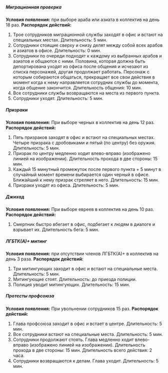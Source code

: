 ##### Миграционная проверка
**Условия появления:** при выборе араба или азиата в коллектив на день 18 раз.
**Распорядок действий:** 
1) Трое сотрудников миграционной службы заходят в офис и встают на специальных местах. Длительность: 5 мин.
2) Сотрудники стоящие сверху и снизу делят между собой всех арабов и азиатов в офисе. Длительность: 0 мин.
3) Сотрудники по очереди подходят к каждому из выбранных арабов и азиатов и общаются с ними. Половина, которая должна быть депортирована уходят из офиса после общения и исчезают из списка персонажей, другая продолжает работать. Персонаж с которым собираются общаться, прекращает все свои действия в момент когда к нему направляется сотрудник службы до момента, когда общение закончится. Длительность общения: 10 мин.
4) Все сотрудники службы возвращаются на места из первого пункта. 
5) Сотрудники уходят. Длительность: 5 мин.
##### Призраки
**Условия появления:** При выборе черных в коллектив на день 12 раз.
**Распорядок действий:** 
1) Пять призраков заходят в офис и встают на специальных местах. Четыре призрака с дробовиками и пятый (по центру) без оружия. Длительность: 5 мин.
2) Призрак по центру медленно ходит влево-вправо (изображено линией на изображении). Длительность прохода в две стороны: 15 мин.
3) Каждый 15 минутный промежуток после первого пункта + 5 минут в случайный момент времени выбирается один черный в офисе. Ближайший к нему призрак стреляет в него. Длительность: 15 мин.
4) Призраки уходят из офиса. Длительность: 5 мин.
##### Джихад
**Условия появления:** При выборе евреев в коллектив на день 10 раз.
**Распорядок действий:** 
1) Смертник быстро вбегает в офис, подбегает к людям в диалоге и взрывает их. Длительность бега: 5 мин.
##### ЛГБТК(А)+ митинг
**Условия появления:** при отсутствии членов ЛГБТК(А)+ в коллектив на день 3 раза.
**Распорядок действий:** 
1) Три митингующих заходит в офис и встают на специальные места. Длительность: 5 мин.
2) Митингующие стоят. Длительность: до приезда полиции.
3) Полиция уводит митингующих. Длительность: 15 мин.
##### Протесты профсоюза
**Условия появления:** При увольнении сотрудников 15 раз.
**Распорядок действий:** 
1) Глава профсоюза заходит в офис и встает в центре. Длительность: 5 мин.
2) Все сотрудники встают на специальные места. Длительность: 5 мин.
3) Сотрудники продолжают стоять. Глава медленно ходит влево-вправо (изображено линией на изображении). Длительность прохода в две стороны: 15 мин. Длительность всего действия: 2 часа. 
4) Сотрудники возвращаются к делам. Глава уходит. Длительность: 5 мин.